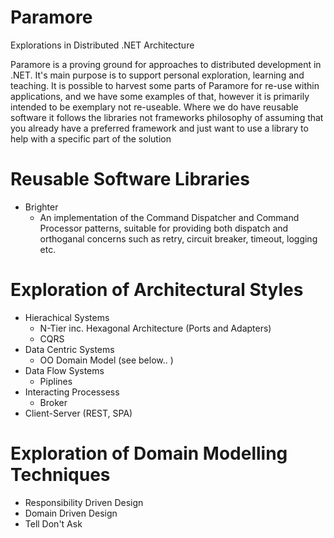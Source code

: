 Paramore
========

Explorations in Distributed .NET Architecture

Paramore is a proving ground for approaches to distributed development in .NET. It's main purpose is to support personal exploration, learning and teaching. It is possible to harvest some parts of Paramore for re-use within applications, and we have some examples of that, however it is primarily intended to be exemplary not re-useable.
Where we do have reusable software it follows the libraries not frameworks philosophy of assuming that you already have a preferred framework and just want to use a library to help with a specific part of the solution

Reusable Software Libraries
===
* Brighter  
  * An implementation of the Command Dispatcher and Command Processor patterns, suitable for providing both dispatch and orthoganal concerns such as retry, circuit breaker, timeout, logging etc. 

Exploration of Architectural Styles
===  
* Hierachical Systems  
  * N-Tier inc. Hexagonal Architecture (Ports and Adapters) 
  * CQRS
* Data Centric Systems  
  * OO Domain Model (see below..  )
* Data Flow Systems  
  * Piplines
* Interacting Processess  
  * Broker
* Client-Server (REST, SPA)  


Exploration of Domain Modelling Techniques
===  
* Responsibility Driven Design  
* Domain Driven Design  
* Tell Don't Ask  

